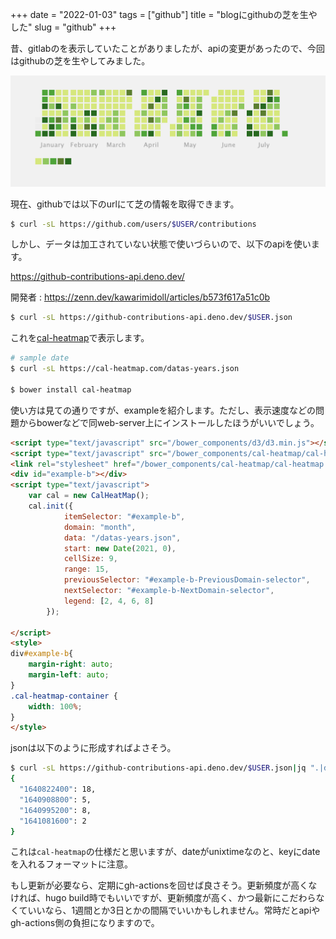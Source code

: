 +++
date = "2022-01-03"
tags = ["github"]
title = "blogにgithubの芝を生やした"
slug = "github"
+++

昔、gitlabのを表示していたことがありましたが、apiの変更があったので、今回はgithubの芝を生やしてみました。

![](https://raw.githubusercontent.com/syui/img/master/other/github_contribution.png)

現在、githubでは以下のurlにて芝の情報を取得できます。

```sh
$ curl -sL https://github.com/users/$USER/contributions
```

しかし、データは加工されていない状態で使いづらいので、以下のapiを使います。

https://github-contributions-api.deno.dev/

開発者 : https://zenn.dev/kawarimidoll/articles/b573f617a51c0b

```sh
$ curl -sL https://github-contributions-api.deno.dev/$USER.json
```

これを[cal-heatmap](https://cal-heatmap.com/)で表示します。

```sh
# sample date
$ curl -sL https://cal-heatmap.com/datas-years.json

$ bower install cal-heatmap
```

使い方は見ての通りですが、exampleを紹介します。ただし、表示速度などの問題からbowerなどで同web-server上にインストールしたほうがいいでしょう。

```html
<script type="text/javascript" src="/bower_components/d3/d3.min.js"></script>
<script type="text/javascript" src="/bower_components/cal-heatmap/cal-heatmap.min.js"></script>
<link rel="stylesheet" href="/bower_components/cal-heatmap/cal-heatmap.css" />
<div id="example-b"></div>
<script type="text/javascript">
	var cal = new CalHeatMap();
	cal.init({
			itemSelector: "#example-b",
			domain: "month",
			data: "/datas-years.json",
			start: new Date(2021, 0),
			cellSize: 9,
			range: 15,
			previousSelector: "#example-b-PreviousDomain-selector",
			nextSelector: "#example-b-NextDomain-selector",
			legend: [2, 4, 6, 8]
		});

</script>
<style>
div#example-b{
	margin-right: auto;
	margin-left: auto;
}
.cal-heatmap-container {
	width: 100%;
}
</style>
```

jsonは以下のように形成すればよさそう。

```sh
$ curl -sL https://github-contributions-api.deno.dev/$USER.json|jq ".|del(.totalContributions)|.[]|.[]|.[]|{(.date+\"T00:00:00Z\"|fromdate|tostring):(.contributionCount)}"|jq -n '[inputs] | add'
{
  "1640822400": 18,
  "1640908800": 5,
  "1640995200": 8,
  "1641081600": 2
}
```

これは`cal-heatmap`の仕様だと思いますが、dateがunixtimeなのと、keyにdateを入れるフォーマットに注意。

もし更新が必要なら、定期にgh-actionsを回せば良さそう。更新頻度が高くなければ、hugo build時でもいいですが、更新頻度が高く、かつ最新にこだわらなくていいなら、1週間とか3日とかの間隔でいいかもしれません。常時だとapiやgh-actions側の負担になりますので。

